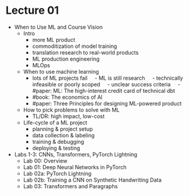 
# Lecture 01
- When to Use ML and Course Vision
    - Intro
        -  more ML product
        -  commoditization of model training
        -  translation research to real-world products
        -  ML production engineering
        -  MLOps
    - When to use machine learning
        -  lots of ML projects fail
            -  ML is still research
            -  technically infeasible or poorly scoped
            -  unclear success criteria
            -  #paper: ML: The high-interest credit card of technical dbt
        -  #book: The economics of AI
        -  #paper: Three Principles for designing ML-powered product        
    - How to pick problems to solve with ML
        -  TL/DR: high impact, low-cost
    - Life-cycle of a ML project
        -  planning & project setup
        -  data collection & labeling
        -  training & debugging
        -  deploying & testing
- Labs 1-3: CNNs, Transformers, PyTorch Lightning
    - Lab 00: Overview
    - Lab 01: Deep Neural Networks in PyTorch              
    - Lab 02a: PyTorch Lightning
    - Lab 02b: Training a CNN on Synthetic Handwriting Data
    - Lab 03: Transformers and Paragraphs          
  
